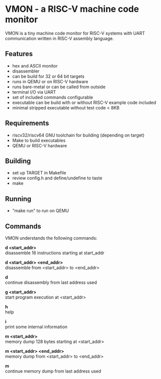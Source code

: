 # VMON - a RISC-V machine code monitor 

VMON is a tiny machine code monitor for RISC-V systems with UART 
communication written in RISC-V assembly language.

## Features
- hex and ASCII monitor 
- disassembler
- can be build for 32 or 64 bit targets
- runs in QEMU or on RISC-V hardware
- runs bare-metal or can be called from outside
- terminal I/O via UART
- set of included commands configurable
- executable can be build with or without RISC-V example code included
- minimal stripped executable without test code < 8KB

## Requirements
- riscv32/riscv64 GNU toolchain for building (depending on target) 
- Make to build executables
- QEMU or RISC-V hardware

## Building
- set up TARGET in Makefile 
- review config.h and define/undefine to taste
- make

## Running
- "make run" to run on QEMU

## Commands
VMON understands the following commands:  

**d <start_addr>**   
disassemble 16 instructions starting at start_addr 

**d <start_addr> <end_addr>**   
disassemble from <start_addr> to <end_addr>

**d**   
continue disassembly from last address used

**g <start_addr>**   
start program execution at <start_addr>

**h**   
help

**i**   
print some internal information

**m <start_addr>**   
memory dump 128 bytes starting at <start_addr>

**m <start_addr> <end_addr>**   
memory dump from <start_addr> to <end_addr>

**m**   
continue memory dump from last address used
